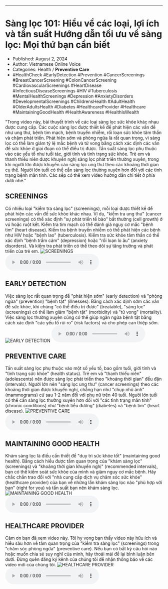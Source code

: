 
---

# Sàng lọc 101: Hiểu về các loại, lợi ích và tần suất Hướng dẫn tối ưu về sàng lọc: Mọi thứ bạn cần biết

- Published: August 2, 2024
- Author: Vietnamese Online Voice
- Categories: Health / **Preventive Care**
- #HealthCheck #EarlyDetection #Prevention #CancerScreenings #BreastCancerScreening #ColonCancerScreening #CardiovascularScreenings #HeartDisease #InfectiousDiseaseScreenings #HIV #Tuberculosis #MentalHealthScreenings #Depression #AnxietyDisorders #DevelopmentalScreenings #ChildrensHealth #AdultHealth #OlderAdultsHealth #Diabetes #HealthcareProvider #Healthcare #MaintainingGoodHealth #HealthAwareness #HealthIsWealth

"Trong video này, bài thuyết trình về các loại sàng lọc sức khỏe khác nhau được cung cấp. Các cuộc sàng lọc được thiết kế để phát hiện các vấn đề như ung thư, bệnh tim mạch, bệnh truyền nhiễm, rối loạn sức khỏe tâm thần và chậm phát triển. Phát hiện sớm và phòng ngừa là rất quan trọng, vì sàng lọc có thể làm giảm tỷ lệ mắc bệnh và tử vong bằng cách xác định các vấn đề sức khỏe ở giai đoạn có thể điều trị được. Tần suất sàng lọc phụ thuộc vào các yếu tố như tuổi tác, giới tính và tình trạng sức khỏe. Trẻ em và thanh thiếu niên được khuyến nghị sàng lọc phát triển thường xuyên, trong khi người lớn được khuyến cáo sàng lọc ung thư theo các khoảng thời gian cụ thể. Người lớn tuổi có thể cần sàng lọc thường xuyên hơn đối với các tình trạng bệnh mãn tính. Các sếp có thể xem video hướng dẫn chi tiết ở phía dưới nhé."


## SCREENINGS

Có nhiều loại "kiểm tra sàng lọc" (screenings), mỗi loại được thiết kế để phát hiện các vấn đề sức khỏe khác nhau. Ví dụ, "kiểm tra ung thư" (cancer screenings) có thể xác định "sự phát triển tế bào" bất thường (cell growth) ở vú hoặc ruột kết. Kiểm tra tim mạch có thể đánh giá nguy cơ mắc "bệnh tim" (heart disease). Kiểm tra bệnh truyền nhiễm có thể phát hiện các bệnh như HIV hoặc "bệnh lao" (tuberculosis). Kiểm tra sức khỏe tâm thần có thể xác định "bệnh trầm cảm" (depression) hoặc "rối loạn lo âu" (anxiety disorders). Và kiểm tra phát triển có thể theo dõi sự tăng trưởng và phát triển của trẻ em.
![SCREENINGS](https://http-archiver-apis-production-80.schnworks.com/storage/images/transitions/2024-08-02/transition--26995504652-Montserrat-Black-7B1FA2.jpg)
<audio controls>
    <source src="https://http-archiver-apis-production-80.schnworks.com/storage/storage/audio/file-14657536952.mp3" type="audio/mpeg">
</audio>



## EARLY DETECTION

Việc sàng lọc rất quan trọng để "phát hiện sớm" (early detection) và "phòng ngừa" (prevention) "bệnh tật" (illnesses). Bằng cách xác định sớm các vấn đề sức khỏe, khi chúng "có thể điều trị được" (treatable), "sàng lọc" (screenings) có thể làm giảm "bệnh tật" (morbidity) và "tử vong" (mortality). Việc sàng lọc thường xuyên cũng có thể giúp ngăn ngừa bệnh tật bằng cách xác định "các yếu tố rủi ro" (risk factors) và cho phép can thiệp sớm.
![EARLY DETECTION](https://http-archiver-apis-production-80.schnworks.com/storage/images/transitions/2024-08-02/transition-8581146995-Montserrat-Black-303F9F.jpg)
<audio controls>
    <source src="https://http-archiver-apis-production-80.schnworks.com/storage/storage/audio/file-20151127349.mp3" type="audio/mpeg">
</audio>



## PREVENTIVE CARE

Tần suất sàng lọc phụ thuộc vào một số yếu tố, bao gồm tuổi, giới tính và "tình trạng sức khỏe" (health status). Trẻ em và "thanh thiếu niên" (adolescents) nên được sàng lọc phát triển theo "khoảng thời gian" đều đặn (intervals). Người lớn nên "sàng lọc ung thư" (cancer screenings) theo các khoảng thời gian được khuyến nghị, chẳng hạn như "chụp nhũ ảnh" (mammograms) cứ sau 1-2 năm đối với phụ nữ trên 40 tuổi. Người lớn tuổi có thể cần sàng lọc thường xuyên hơn đối với "các tình trạng mãn tính" (chronic conditions) như "bệnh tiểu đường" (diabetes) và "bệnh tim" (heart disease).
![PREVENTIVE CARE](https://http-archiver-apis-production-80.schnworks.com/storage/images/transitions/2024-08-02/transition-4638029133-Montserrat-Regular-7B1FA2.jpg)
<audio controls>
    <source src="https://http-archiver-apis-production-80.schnworks.com/storage/storage/audio/file-50292580689.mp3" type="audio/mpeg">
</audio>



## MAINTAINING GOOD HEALTH

Khám sàng lọc là điều cần thiết để "duy trì sức khỏe tốt" (maintaining good health). Bằng cách hiểu được tầm quan trọng của "khám sàng lọc" (screenings) và "khoảng thời gian khuyến nghị" (recommended intervals), bạn có thể kiểm soát sức khỏe của mình và giảm nguy cơ mắc bệnh. Hãy chắc chắn trao đổi với "nhà cung cấp dịch vụ chăm sóc sức khỏe" (healthcare provider) của bạn về những lần khám sàng lọc nào "phù hợp với bạn" (right for you) và tần suất bạn nên khám sàng lọc.
![MAINTAINING GOOD HEALTH](https://http-archiver-apis-production-80.schnworks.com/storage/images/transitions/2024-08-02/transition--10325157800-Montserrat-Thin-303F9F.jpg)
<audio controls>
    <source src="https://http-archiver-apis-production-80.schnworks.com/storage/storage/audio/file-7166014643.mp3" type="audio/mpeg">
</audio>



## HEALTHCARE PROVIDER

Cảm ơn bạn đã xem video này. Tôi hy vọng bạn thấy video này hữu ích và hiểu sâu hơn về tầm quan trọng của "kiểm tra sàng lọc" (screenings) trong "chăm sóc phòng ngừa" (preventive care). Nếu bạn có bất kỳ câu hỏi nào hoặc muốn chia sẻ suy nghĩ của mình, hãy thoải mái để lại bình luận bên dưới. Đừng quên đăng ký kênh của chúng tôi để nhận thông báo về các video mới của chúng tôi.
![HEALTHCARE PROVIDER](https://http-archiver-apis-production-80.schnworks.com/storage/images/transitions/2024-08-02/transition--17273285064-Montserrat-Thin-1A237E.jpg)
<audio controls>
    <source src="https://http-archiver-apis-production-80.schnworks.com/storage/storage/audio/file-14172366594.mp3" type="audio/mpeg">
</audio>

